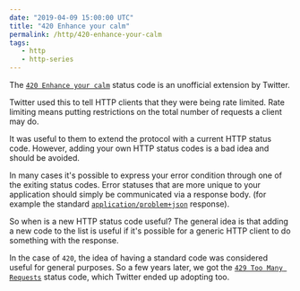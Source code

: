 ```yaml
---
date: "2019-04-09 15:00:00 UTC"
title: "420 Enhance your calm"
permalink: /http/420-enhance-your-calm
tags:
   - http
   - http-series
---
```


The [`420 Enhance your calm`][1] status code is an unofficial extension by
Twitter.

Twitter used this to tell HTTP clients that they were being rate limited. Rate
limiting means putting restrictions on the total number of requests a client
may do.

It was useful to them to extend the protocol with a current HTTP status code.
However, adding your own HTTP status codes is a bad idea and should be
avoided.

In many cases it's possible to express your error condition through one of the
exiting status codes. Error statuses that are more unique to your application
should simply be communicated via a response body. (for example the standard
[`application/problem+json`][2] response).

So when is a new HTTP status code useful? The general idea is that adding a
new code to the list is useful if it's possible for a generic HTTP client
to do something with the response.

In the case of `420`, the idea of having a standard code was considered useful
for general purposes. So a few years later, we got the
[`429 Too Many Requests`][3] status code, which Twitter ended up adopting too.

[1]: https://developer.twitter.com/en/docs/basics/response-codes
[2]: https://tools.ietf.org/html/rfc7807 "application/problem+json"
[3]: /http/429-too-many-requests "429 Too Many Requests"
